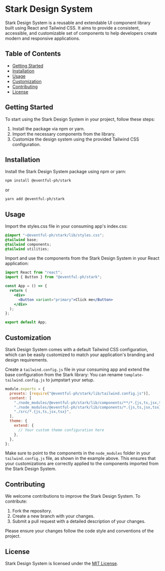 # Stark Design System

Stark Design System is a reusable and extendable UI component library built using React and Tailwind CSS. It aims to provide a consistent, accessible, and customizable set of components to help developers create modern and responsive applications.

## Table of Contents

- [Getting Started](#getting-started)
- [Installation](#installation)
- [Usage](#usage)
- [Customization](#customization)
- [Contributing](#contributing)
- [License](#license)

## Getting Started

To start using the Stark Design System in your project, follow these steps:

1. Install the package via npm or yarn.
2. Import the necessary components from the library.
3. Customize the design system using the provided Tailwind CSS configuration.

## Installation

Install the Stark Design System package using npm or yarn:

```bash
npm install @eventful-ph/stark
```

or

```bash
yarn add @eventful-ph/stark
```

## Usage

Import the styles.css file in your consuming app's index.css:

```css
@import "~@eventful-ph/stark/lib/styles.css";
@tailwind base;
@tailwind components;
@tailwind utilities;
```

Import and use the components from the Stark Design System in your React application:

```jsx
import React from "react";
import { Button } from "@eventful-ph/stark";

const App = () => {
  return (
    <div>
      <Button variant="primary">Click me</Button>
    </div>
  );
};

export default App;
```

## Customization

Stark Design System comes with a default Tailwind CSS configuration, which can be easily customized to match your application's branding and design requirements.

Create a `tailwind.config.js` file in your consuming app and extend the base configuration from the Stark library: You can rename `template-tailwind.config.js` to jumpstart your setup.

```js
module.exports = {
  presets: [require("@eventful-ph/stark/lib/tailwind.config.js")],
  content: [
    "./node_modules/@eventful-ph/stark/lib/components/**/*.{js,ts,jsx,tsx}",
    "./node_modules/@eventful-ph/stark/lib/components/*.{js,ts,jsx,tsx}",
    "./src/*.{js,ts,jsx,tsx}",
  ],
  theme: {
    extend: {
      // Your custom theme configuration here
    },
  },
};
```

Make sure to point to the components in the `node_modules` folder in your `tailwind.config.js` file, as shown in the example above. This ensures that your customizations are correctly applied to the components imported from the Stark Design System.

## Contributing

We welcome contributions to improve the Stark Design System. To contribute:

1. Fork the repository.
2. Create a new branch with your changes.
3. Submit a pull request with a detailed description of your changes.

Please ensure your changes follow the code style and conventions of the project.

## License

Stark Design System is licensed under the [MIT License](LICENSE).
